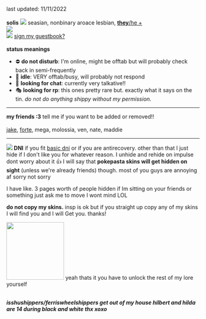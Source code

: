 last updated: 11/11/2022
<br>
<br>
<b>solis</b> <img src="https://barbara.crd.co/assets/images/gallery28/a639e43a.gif?v=115e6ed7"> seasian, nonbinary aroace lesbian, <a href="https://en.pronouns.page/@solistice"><b>they</b>/he +</a>
<br>
<img src="https://blinkies.cafe/b/display/0113-autism.gif">
<br>
<img src="https://barbara.crd.co/assets/images/gallery03/a212d5e6.gif"> <a href="http://users.smartgb.com/g/g.php?a=s&i=g19-00562-49">sign my guestbook?</a>
<br><br>
<b>status meanings</b>
<ul>
  <li> ⛔ <b>do not disturb</b>: I'm online, might be offtab but will probably check back in semi-frequently </li>
  <li> 🌙 <b>idle</b>: VERY offtab/busy, will probably not respond</li>
  <li> 💬 <b>looking for chat</b>: currently very talkative!! </li>
  <li> 🎭 <b>looking for rp</b>: this ones pretty rare but. exactly what it says on the tin. <i>do not do anything shippy without my permission.</i></li>
</ul>

<hr>


<b>my friends :3</b> tell me if you want to be added or removed!!
<br><br>
<a href="https://rentry.co/sungu">jake</a>, <a href="https://rentry.co/cmajor">forte</a>, mega, molossia, ven, nate, maddie

<hr>

<b><img src="https://barbara.crd.co/assets/images/gallery15/e504d2bd.gif"> DNI</b> if you fit <a href="https://listography.com/dni">basic dni</a> or if you are antirecovery. other than that I just hide if I don't like you for whatever reason. I unhide and rehide on impulse dont worry about it 👍
I will say that <b>pokepasta skins will get hidden on sight</b> (unless we're already friends) though. most of you guys are annoying af sorry not sorry

I have like. 3 pages worth of people hidden if Im sitting on your friends or something just ask me to move I wont mind LOL

<b>do not copy my skins.</b> insp is ok but if you straight up copy any of my skins I will find you and I will Get you. thanks!

<img src="https://media.discordapp.net/attachments/1006387310255931422/1040741424448159815/etto-bweh.gif" style="height:150px;">
yeah thats it you have to unlock the rest of my lore yourself<br><br>

<i><b>isshushippers/ferriswheelshippers get out of my house hilbert and hilda are 14 during black and white thx xoxo</b></i>
